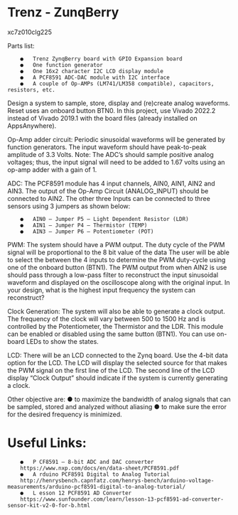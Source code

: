 # Trenz - ZunqBerry
xc7z010clg225

Parts list:

        ●	Trenz ZynqBerry board with GPIO Expansion board
        ●	One function generator
        ●	One 16x2 character I2C LCD display module
        ●	A PCF8591 ADC-DAC module with I2C interface
        ●	A couple of Op-AMPs (LM741/LM358 compatible), capacitors, resistors, etc.

Design a system to sample, store, display and (re)create analog waveforms. Reset uses an onboard button BTN0. In this project, use Vivado 2022.2 instead of Vivado 2019.1 with the board files (already installed on AppsAnywhere).

Op-Amp adder circuit: Periodic sinusoidal waveforms will be generated by function generators. The input waveform should have peak-to-peak amplitude of 3.3 Volts. Note: The ADC’s should sample positive analog voltages; thus, the input signal will need to be added to 1.67 volts using an op-amp adder with a gain of 1.

ADC: The PCF8591 module has 4 input channels, AIN0, AIN1, AIN2 and AIN3. The output of the Op-Amp Circuit (ANALOG_INPUT) should be connected to AIN2. The other three Inputs can be connected to three sensors using 3 jumpers as shown below:

        ●	AIN0 – Jumper P5 – Light Dependent Resistor (LDR)
        ●	AIN1 – Jumper P4 – Thermistor (TEMP)
        ●	AIN3 – Jumper P6 – Potentiometer (POT)

PWM: The system should have a PWM output. The duty cycle of the PWM signal will be proportional to the 8 bit value of the data The user will be able to select the between the 4 inputs to determine the PWM duty-cycle using one of the onboard button (BTN1). The PWM output from when AIN2 is use should pass through a low-pass filter to reconstruct the input sinusoidal waveform and displayed on the oscilloscope along with the original input. In your design, what is the highest input frequency the system can reconstruct?

Clock Generation: The system will also be able to generate a clock output. The frequency of the clock will vary between 500 to 1500 Hz and is controlled by the Potentiometer, the Thermistor and the LDR. This module can be enabled or disabled using the same button (BTN1). You can use on-board LEDs to show the states.

LCD: There will be an LCD connected to the Zynq board. Use the 4-bit data option for the LCD. The LCD will display the selected source for that makes the PWM signal on the first line of the LCD. The second line of the LCD display “Clock Output” should indicate if the system is currently generating a clock.

Other objective are:
        ●	to maximize the bandwidth of analog signals that can be sampled, stored and analyzed without aliasing
        ●	to make sure the error for the desired frequency is minimized.

# Useful Links:

        ●	P CF8591 – 8-bit ADC and DAC converter
        https://www.nxp.com/docs/en/data-sheet/PCF8591.pdf
        ●	A rduino PCF8591 Digital to Analog Tutorial
        http://henrysbench.capnfatz.com/henrys-bench/arduino-voltage-measurements/arduino-pcf8591-digital-to-analog-tutorial/
        ●	L esson 12 PCF8591 AD Converter
        https://www.sunfounder.com/learn/lesson-13-pcf8591-ad-converter-sensor-kit-v2-0-for-b.html
